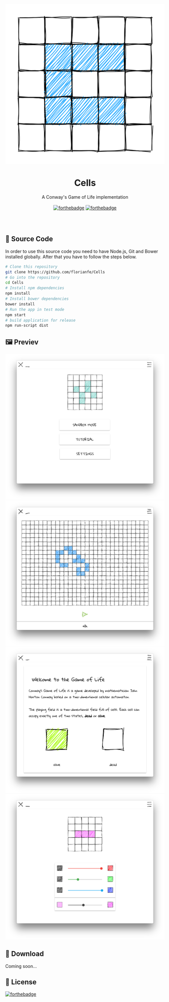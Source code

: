 <p align="center">
  <img alt="Icon" src="https://github.com/FlorianFe/Cells/blob/master/build/icon.png?raw=true">
  <h1 align="center">Cells</h1>
  <p align="center">A Conway's Game of Life implementation<br><br>
    <a href="http://forthebadge.com"><img alt="forthebadge" src="http://forthebadge.com/images/badges/built-with-love.svg"></a>
  <a href="http://forthebadge.com"><img alt="forthebadge" src="http://forthebadge.com/images/badges/uses-js.svg"></a>
  </p>
</p>

<br><br>

## 📝 Source Code

In order to use this source code you need to have Node.js, Git and Bower installed globally. After that you have to follow the steps below.

```bash
# Clone this repository
git clone https://github.com/florianfe/Cells
# Go into the repository
cd Cells
# Install npm dependencies
npm install
# Install bower dependencies
bower install
# Run the app in test mode
npm start
# build application for release
npm run-script dist
```


## 🖼 Previev

<img alt="Main Menu" src="https://github.com/FlorianFe/Cells/blob/master/doc/screenshot_main_menu.png?raw=true">
<img alt="Sandbox" src="https://github.com/FlorianFe/Cells/blob/master/doc/screenshot_sandbox.png?raw=true">
<img alt="Tutorial" src="https://github.com/FlorianFe/Cells/blob/master/doc/screenshot_tutorial.png?raw=true">
<img alt="Settings" src="https://github.com/FlorianFe/Cells/blob/master/doc/screenshot_settings.png?raw=true">


## 💾 Download

Coming soon...


## 📖 License
[![forthebadge](http://forthebadge.com/images/badges/cc-0.svg)](https://creativecommons.org/publicdomain/zero/1.0/)
